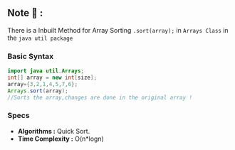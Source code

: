 ## Note 📝 :

There is a Inbuilt Method for Array Sorting
```.sort(array);``` in ```Arrays Class``` in  the  ```java util package```

 ### Basic Syntax

 ```java
import java util.Arrays;
int[] array = new int[size];
array={3,2,1,4,5,7,6};
Arrays.sort(array);
//Sorts the array,changes are done in the original array !
```
### Specs

- **Algorithms :** Quick Sort.
- **Time Complexity :** O(n*logn)
  
